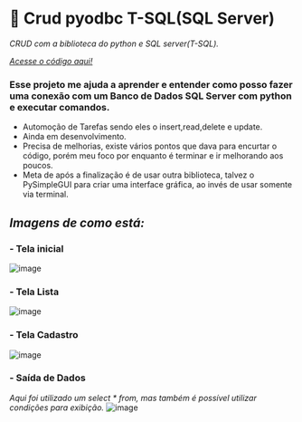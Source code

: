 # :snake: Crud pyodbc T-SQL(SQL Server)
_CRUD com a biblioteca do python e SQL server(T-SQL)._

_<a href='https://github.com/CloretoJannuzzi/crud_pyodbc/blob/main/pyodbc.py'>Acesse o código aqui!</a>_

### Esse projeto me ajuda a aprender e entender como posso fazer uma conexão com um Banco de Dados SQL Server com python e executar comandos.

- Automoção de Tarefas sendo eles o insert,read,delete e update.
- Ainda em desenvolvimento.
- Precisa de melhorias, existe vários pontos que dava para encurtar o código, porém meu foco por enquanto é terminar e ir melhorando aos poucos.
- Meta de após a finalização é de usar outra biblioteca, talvez o PySimpleGUI para criar uma interface gráfica, ao invés de usar somente via terminal.

## _Imagens de como está:_ 

### - Tela inicial
![image](https://user-images.githubusercontent.com/100159466/163472673-8b2b3bee-95f8-4ad9-89eb-031588cedf94.png)

### - Tela Lista
![image](https://user-images.githubusercontent.com/100159466/163472805-81feb5d6-f542-4c6d-8e33-bbf41d3d7777.png)

### - Tela Cadastro
![image](https://user-images.githubusercontent.com/100159466/163472907-45a18f18-52ac-4b86-a87e-4ba459a33880.png)

### - Saída de Dados
_Aqui foi utilizado um select * from, mas também é possível utilizar condições para exibição._
![image](https://user-images.githubusercontent.com/100159466/163473073-d5d3c479-34ce-4e2b-a7d5-c0ca52a85e32.png)

